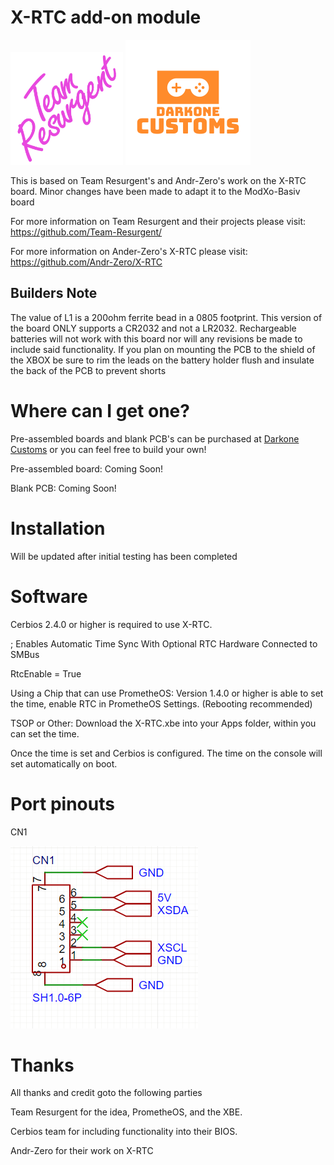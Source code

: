 # X-RTC add-on module

<img src="https://github.com/Darkone83/ModXo-Basic/blob/main/Images/team-resurgent.png" width="180"> ![alt text](https://github.com/Darkone83/ModXo-Basic/blob/main/Images/DC%20logo.png?raw=true)

This is based on Team Resurgent's and Andr-Zero's work on the X-RTC board. Minor changes have been made to adapt it to the ModXo-Basiv board

For more information on Team Resurgent and their projects please visit: https://github.com/Team-Resurgent/

For more information on Ander-Zero's X-RTC please visit: https://github.com/Andr-Zero/X-RTC

## Builders Note

The value of L1 is a 200ohm ferrite bead in a 0805 footprint. This version of the board ONLY supports a CR2032 and not a LR2032. Rechargeable batteries will not work with this board nor will any revisions be made to include said functionality. If you plan on mounting the PCB to the shield of the XBOX be sure to rim the leads on the battery holder flush and insulate the back of the PCB to prevent shorts

# Where can I get one?

Pre-assembled boards and blank PCB's can be purchased at <a href="https://www.darkonecustoms.com">Darkone Customs</a> or you can feel free to build your own!

Pre-assembled board: Coming Soon!

Blank PCB: Coming Soon!

# Installation

Will be updated after initial testing has been completed 

# Software

Cerbios 2.4.0 or higher is required to use X-RTC.

; Enables Automatic Time Sync With Optional RTC Hardware Connected to SMBus

RtcEnable = True

Using a Chip that can use PrometheOS: Version 1.4.0 or higher is able to set the time, enable RTC in PrometheOS Settings. (Rebooting recommended)

TSOP or Other: Download the X-RTC.xbe into your Apps folder, within you can set the time.

Once the time is set and Cerbios is configured. The time on the console will set automatically on boot.

# Port pinouts

CN1

![alt_image](https://github.com/Darkone83/ModXo-Basic/blob/main/Addons/X-RTC/CN1.png?raw=true)

# Thanks

All thanks and credit goto the following parties

Team Resurgent for the idea, PrometheOS, and the XBE.

Cerbios team for including functionality into their BIOS.

Andr-Zero for their work on X-RTC
